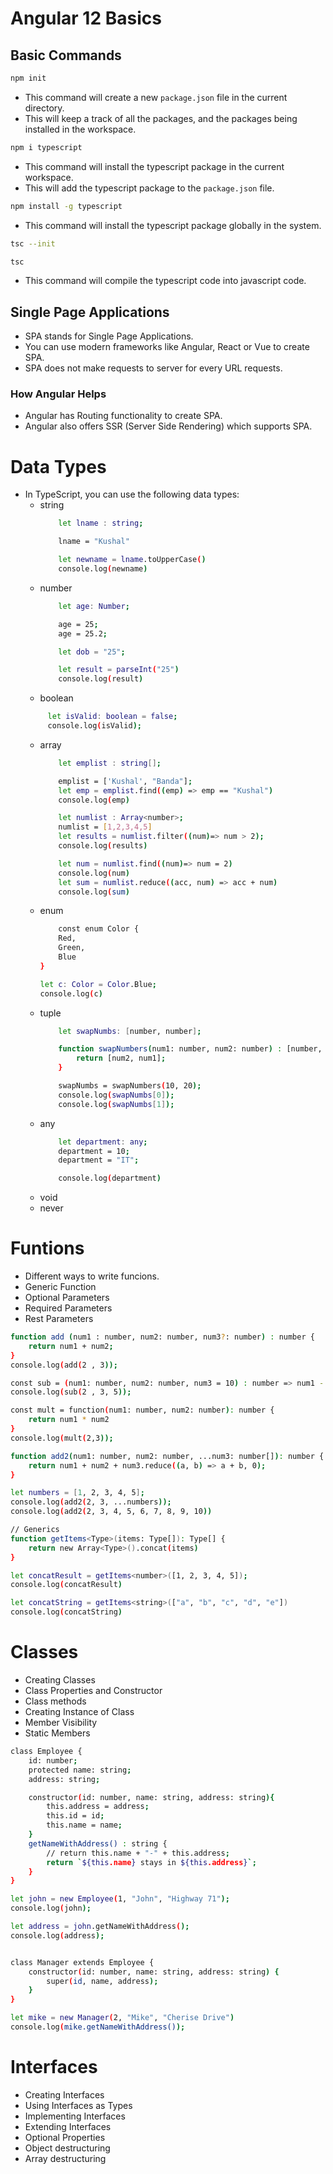# Angular 12 Basics

## Basic Commands 

``` bash
npm init
```
* This command will create a new `package.json` file in the current directory. 
* This will keep a track of all the packages, and the packages being installed in the workspace.

``` bash
npm i typescript
``` 
* This command will install the typescript package in the current workspace.
* This will add the typescript package to the `package.json` file.

``` bash 
npm install -g typescript
```
* This command will install the typescript package globally in the system.

``` bash
tsc --init
```

```bash 
tsc
```
* This command will compile the typescript code into javascript code.


## Single Page Applications
* SPA stands for Single Page Applications.
* You can use modern frameworks like Angular, React or Vue to create SPA.
* SPA does not make requests to server for every URL requests.

### How Angular Helps
* Angular has Routing functionality to create SPA.
* Angular also offers SSR (Server Side Rendering) which supports SPA. 
  
# Data Types
* In TypeScript, you can use the following data types:
  * string
    ``` bash 
        let lname : string;

        lname = "Kushal"

        let newname = lname.toUpperCase()
        console.log(newname)
    ```
  * number 
    ``` bash 
        let age: Number;    

        age = 25;
        age = 25.2;

        let dob = "25";

        let result = parseInt("25")
        console.log(result)
    ```
  * boolean
   ``` bash 
        let isValid: boolean = false;
        console.log(isValid);
   ```
  * array
    ```bash 
        let emplist : string[];

        emplist = ['Kushal', "Banda"];
        let emp = emplist.find((emp) => emp == "Kushal")
        console.log(emp)

        let numlist : Array<number>;
        numlist = [1,2,3,4,5]
        let results = numlist.filter((num)=> num > 2);
        console.log(results)

        let num = numlist.find((num)=> num = 2)
        console.log(num)
        let sum = numlist.reduce((acc, num) => acc + num)
        console.log(sum)
    ``` 
  * enum
    ``` bash 
        const enum Color {
        Red,
        Green,
        Blue
    }

    let c: Color = Color.Blue;
    console.log(c)
    ``` 
  * tuple
    ``` bash
        let swapNumbs: [number, number];

        function swapNumbers(num1: number, num2: number) : [number, number] {
            return [num2, num1];
        }

        swapNumbs = swapNumbers(10, 20);
        console.log(swapNumbs[0]);
        console.log(swapNumbs[1]);
    ```
  * any 
    ``` bash
        let department: any;
        department = 10;
        department = "IT";

        console.log(department)
    ``` 
  * void
  * never


# Funtions
* Different ways to write funcions. 
* Generic Function
* Optional Parameters
* Required Parameters
* Rest Parameters

``` bash 
function add (num1 : number, num2: number, num3?: number) : number {
    return num1 + num2;
}
console.log(add(2 , 3));

const sub = (num1: number, num2: number, num3 = 10) : number => num1 - num2;
console.log(sub(2 , 3, 5));

const mult = function(num1: number, num2: number): number {
    return num1 * num2
}
console.log(mult(2,3));

function add2(num1: number, num2: number, ...num3: number[]): number {
    return num1 + num2 + num3.reduce((a, b) => a + b, 0);
}

let numbers = [1, 2, 3, 4, 5];
console.log(add2(2, 3, ...numbers));
console.log(add2(2, 3, 4, 5, 6, 7, 8, 9, 10))

// Generics
function getItems<Type>(items: Type[]): Type[] {
    return new Array<Type>().concat(items)
}

let concatResult = getItems<number>([1, 2, 3, 4, 5]);
console.log(concatResult)

let concatString = getItems<string>(["a", "b", "c", "d", "e"])
console.log(concatString)

```

# Classes 
* Creating Classes
* Class Properties and Constructor 
* Class methods
* Creating Instance of Class
* Member Visibility
* Static Members

``` bash 
class Employee {
    id: number;
    protected name: string;
    address: string;

    constructor(id: number, name: string, address: string){
        this.address = address;
        this.id = id;
        this.name = name;
    }
    getNameWithAddress() : string {
        // return this.name + "-" + this.address;
        return `${this.name} stays in ${this.address}`;
    }
}

let john = new Employee(1, "John", "Highway 71");
console.log(john);

let address = john.getNameWithAddress();
console.log(address);


class Manager extends Employee {
    constructor(id: number, name: string, address: string) {
        super(id, name, address);
    }
}

let mike = new Manager(2, "Mike", "Cherise Drive")
console.log(mike.getNameWithAddress());
```

# Interfaces
* Creating Interfaces
* Using Interfaces as Types
* Implementing Interfaces
* Extending Interfaces
* Optional Properties
* Object destructuring
* Array destructuring